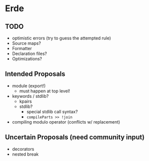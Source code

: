 # Erde

## TODO

- optimistic errors (try to guess the attempted rule)
- Source maps?
- Formatter
- Declaration files?
- Optimizations?

## Intended Proposals

- module (export!)
  - must happen at top level!
- keywords / stdlib?
  - kpairs
  - stdlib?
    - special stdlib call syntax?
    - `compileParts >> !join`
- compiling modulo operator (conflicts w/ replacement)

## Uncertain Proposals (need community input)

- decorators
- nested break
